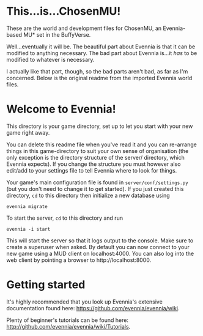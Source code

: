 # This...is...ChosenMU!

These are the world and development files for ChosenMU, an
Evennia-based MU* set in the BuffyVerse.

Well...eventually it will be.  The beautiful part about Evennia
is that it can be modified to anything necessary.  The bad part
about Evennia is...it *has* to be modified to whatever is necessary.

I actually like that part, though, so the bad parts aren't bad, as
far as I'm concerned.  Below is the original readme from the imported
Evennia world files.

# Welcome to Evennia!

This directory is your game directory, set up to let you start with
your new game right away.

You can delete this readme file when you've read it and you can
re-arrange things in this game-directory to suit your own sense of
organisation (the only exception is the directory structure of the
server/ directory, which Evennia expects). If you change the structure
you must however also edit/add to your settings file to tell Evennia
where to look for things.

Your game's main configuration file is found in
`server/conf/settings.py` (but you don't need to change it to get
started). If you just created this directory, `cd` to this directory
then initialize a new database using

    evennia migrate

To start the server, `cd` to this directory and run

    evennia -i start

This will start the server so that it logs output to the console. Make
sure to create a superuser when asked. By default you can now connect
to your new game using a MUD client on localhost:4000.  You can also
log into the web client by pointing a browser to
http://localhost:8000.

# Getting started

It's highly recommended that you look up Evennia's extensive
documentation found here: https://github.com/evennia/evennia/wiki.

Plenty of beginner's tutorials can be found here:
http://github.com/evennia/evennia/wiki/Tutorials.
